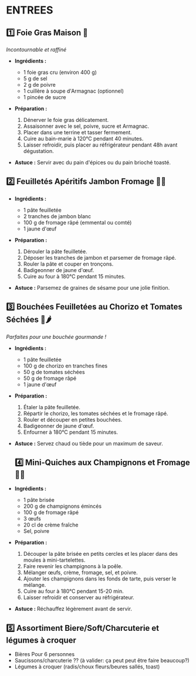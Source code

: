 
# **ENTREES**


## 1️⃣ **Foie Gras Maison** 🦆

_Incontournable et raffiné_

- **Ingrédients :**
    
    - 1 foie gras cru (environ 400 g)
    - 5 g de sel
    - 2 g de poivre
    - 1 cuillère à soupe d'Armagnac (optionnel)
    - 1 pincée de sucre
- **Préparation :**
    
    1. Dénerver le foie gras délicatement.
    2. Assaisonner avec le sel, poivre, sucre et Armagnac.
    3. Placer dans une terrine et tasser fermement.
    4. Cuire au bain-marie à 120°C pendant 40 minutes.
    5. Laisser refroidir, puis placer au réfrigérateur pendant 48h avant dégustation.
- **Astuce :** Servir avec du pain d'épices ou du pain brioché toasté.

## 2️⃣ **Feuilletés Apéritifs Jambon Fromage** 🥐🧀


- **Ingrédients :**
    
    - 1 pâte feuilletée
    - 2 tranches de jambon blanc
    - 100 g de fromage râpé (emmental ou comté)
    - 1 jaune d'œuf
- **Préparation :**
    
    1. Dérouler la pâte feuilletée.
    2. Déposer les tranches de jambon et parsemer de fromage râpé.
    3. Rouler la pâte et couper en tronçons.
    4. Badigeonner de jaune d'œuf.
    5. Cuire au four à 180°C pendant 15 minutes.
- **Astuce :** Parsemez de graines de sésame pour une jolie finition.

## 3️⃣ **Bouchées Feuilletées au Chorizo et Tomates Séchées** 🥐🌶️

_Parfaites pour une bouchée gourmande !_

- **Ingrédients :**
    
    - 1 pâte feuilletée
    - 100 g de chorizo en tranches fines
    - 50 g de tomates séchées
    - 50 g de fromage râpé
    - 1 jaune d'œuf
- **Préparation :**
    
    1. Étaler la pâte feuilletée.
    2. Répartir le chorizo, les tomates séchées et le fromage râpé.
    3. Rouler et découper en petites bouchées.
    4. Badigeonner de jaune d'œuf.
    5. Enfourner à 180°C pendant 15 minutes.
- **Astuce :** Servez chaud ou tiède pour un maximum de saveur.
  
  ## 4️⃣ **Mini-Quiches aux Champignons et Fromage** 🥧🍄

- **Ingrédients :**
    
    - 1 pâte brisée
    - 200 g de champignons émincés
    - 100 g de fromage râpé
    - 3 œufs
    - 20 cl de crème fraîche
    - Sel, poivre
- **Préparation :**
    
    1. Découper la pâte brisée en petits cercles et les placer dans des moules à mini-tartelettes.
    2. Faire revenir les champignons à la poêle.
    3. Mélanger œufs, crème, fromage, sel, et poivre.
    4. Ajouter les champignons dans les fonds de tarte, puis verser le mélange.
    5. Cuire au four à 180°C pendant 15-20 min.
    6. Laisser refroidir et conserver au réfrigérateur.
- **Astuce :** Réchauffez légèrement avant de servir.

## 5️⃣ Assortiment Biere/Soft/Charcuterie et légumes à croquer

- Bières Pour 6 personnes
- Saucissons/charcuterie ?? (à valider: ça peut peut être faire beaucoup?)
- Légumes à croquer (radis/choux fleurs/beures sallés, toast)